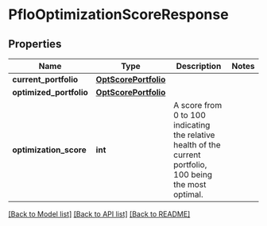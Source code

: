# PfloOptimizationScoreResponse

## Properties
Name | Type | Description | Notes
------------ | ------------- | ------------- | -------------
**current_portfolio** | [**OptScorePortfolio**](OptScorePortfolio.md) |  | 
**optimized_portfolio** | [**OptScorePortfolio**](OptScorePortfolio.md) |  | 
**optimization_score** | **int** | A score from 0 to 100 indicating the relative health of the current portfolio, 100 being the most optimal. | 

[[Back to Model list]](../README.md#documentation-for-models) [[Back to API list]](../README.md#documentation-for-api-endpoints) [[Back to README]](../README.md)



